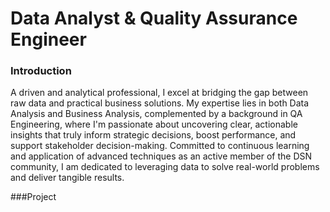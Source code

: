 # Data Analyst & Quality Assurance Engineer

### Introduction
A driven and analytical professional, I excel at bridging the gap between raw data and practical business solutions. My expertise lies in both Data Analysis and Business Analysis, complemented by a background in QA Engineering, where I'm passionate about uncovering clear, actionable insights that truly inform strategic decisions, boost performance, and support stakeholder decision-making. Committed to continuous learning and application of advanced techniques as an active member of the DSN community, I am dedicated to leveraging data to solve real-world problems and deliver tangible results.

###Project
